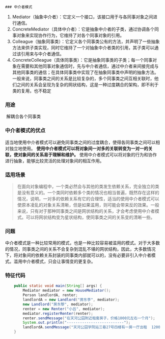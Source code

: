     ### 中介者模式 

1. Mediator（抽象中介者）：它定义一个接口，该接口用于与各同事对象之间进行通信。
2. ConcreteMediator（具体中介者）：它是抽象中介者的子类，通过协调各个同事对象来实现协作行为，它维持了对各个同事对象的引用。
3. Colleague（抽象同事类）：它定义各个同事类公有的方法，并声明了一些抽象方法来供子类实现，同时它维持了一个对抽象中介者类的引用，其子类可以通过该引用来与中介者通信。
4. ConcreteColleague（具体同事类）：它是抽象同事类的子类；每一个同事对象在需要和其他同事对象通信时，先与中介者通信，通过中介者来间接完成与其他同事类的通信；在具体同事类中实现了在抽象同事类中声明的抽象方法。
	一般来说，同事类之间的关系是比较复杂的，多个同事类之间互相关联时，他们之间的关系会呈现为复杂的网状结构，这是一种过度耦合的架构，即不利于类的复用，也不稳定

### 用途 
​	解耦合各个同事类
​	
### 中介者模式的优点
   适当地使用中介者模式可以避免同事类之间的过度耦合，使得各同事类之间可以相对独立地使用。
   **使用中介者模式可以将对象间一对多的关联转变为一对一的关联，使对象间的关系易于理解和维护。**
   使用中介者模式可以将对象的行为和协作进行抽象，能够比较灵活的处理对象间的相互作用。

### 适用场景 

>在面向对象编程中，一个类必然会与其他的类发生依赖关系，完全独立的类是没有意义的。一个类同时依赖多个类的情况也相当普遍，既然存在这样的情况，说明，一对多的依赖关系有它的合理性，适当的使用中介者模式可以使原本凌乱的对象关系清晰，但是如果滥用，则可能会带来反的效果。一般来说，只有对于那种同事类之间是网状结构的关系，才会考虑使用中介者模式。可以将网状结构变为星状结构，使同事类之间的关系变的清晰一些。

### 问题 

   中介者模式是一种比较常用的模式，也是一种比较容易被滥用的模式。对于大多数的情况，同事类之间的关系不会复杂到混乱不堪的网状结构，因此，大多数情况下，将对象间的依赖关系封装的同事类内部就可以的，没有必要非引入中介者模式。滥用中介者模式，只会让事情变的更复杂。

### 特征代码

```java
	public static void main(String[] args) {
		Mediator mediator = new HouseMediator();
		Person landlordA, renter;
		landlordA = new Landlord("房东李", mediator);
		new Landlord("房东黎", mediator);
		renter = new Renter("小吕", mediator);
		mediator.registerRenter(renter);
		renter.sendMessage("在天河公园附近租套房子，价格1000元左右一个月");
		System.out.println("--------------------------");
		landlordA.sendMessage("天河公园学院站三巷27号四楼有一房一厅出租  1200/月  光线好 近公交站");
	}
```

